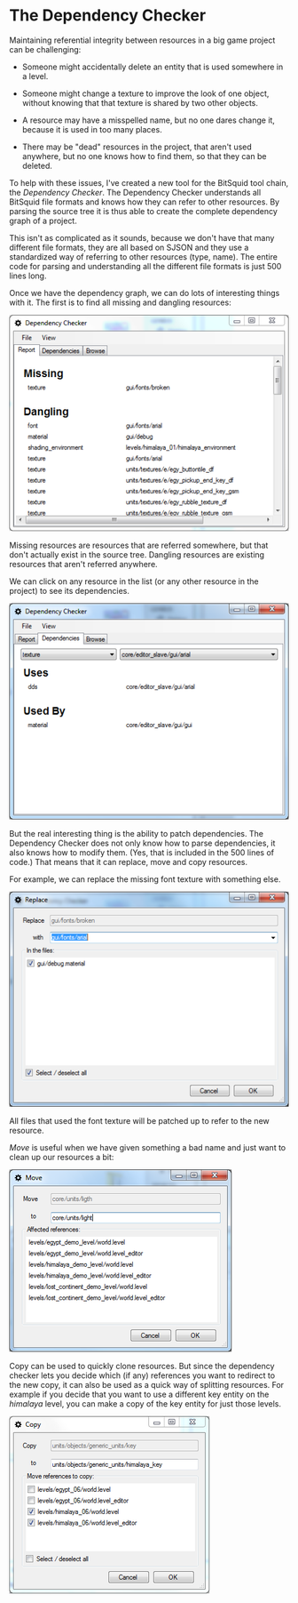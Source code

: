 # The Dependency Checker

Maintaining referential integrity between resources in a big game project can be challenging:

* Someone might accidentally delete an entity that is used somewhere in a level.

* Someone might change a texture to improve the look of one object, without knowing that that texture is shared by two other objects.

* A resource may have a misspelled name, but no one dares change it, because it is used in too many places.

* There may be "dead" resources in the project, that aren't used anywhere, but no one knows how to find them, so that they can be deleted.

To help with these issues, I've created a new tool for the BitSquid tool chain, the *Dependency Checker*. The Dependency Checker understands all BitSquid file formats and knows how they can refer to other resources. By parsing the source tree it is thus able to create the complete dependency graph of a project.

This isn't as complicated as it sounds, because we don't have that many different file formats, they are all based on SJSON and they use a standardized way of referring to other resources (type, name). The entire code for parsing and understanding all the different file formats is just 500 lines long.

Once we have the dependency graph, we can do lots of interesting things with it. The first is to find all missing and dangling resources:

![](the-dependency-checker-1.png)

Missing resources are resources that are referred somewhere, but that don't actually exist in the source tree. Dangling resources are existing resources that aren't referred anywhere.

We can click on any resource in the list (or any other resource in the project) to see its dependencies.

![](the-dependency-checker-2.png)

But the real interesting thing is the ability to patch dependencies. The Dependency Checker does not only know how to parse dependencies, it also knows how to modify them. (Yes, that is included in the 500 lines of code.) That means that it can replace, move and copy resources.

For example, we can replace the missing font texture with something else.

![](the-dependency-checker-3.png)

All files that used the font texture will be patched up to refer to the new resource.

*Move* is useful when we have given something a bad name and just want to clean up our resources a bit:

![](the-dependency-checker-4.png)

Copy can be used to quickly clone resources. But since the dependency checker lets you decide which (if any) references you want to redirect to the new copy, it can also be used as a quick way of splitting resources. For example if you decide that you want to use a different key entity on the *himalaya* level, you can make a copy of the key entity for just those levels.

![](the-dependency-checker-5.png)